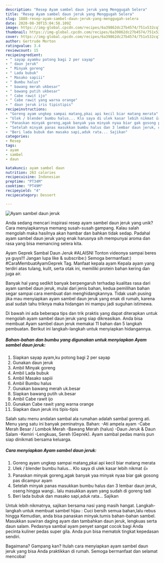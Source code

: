 ```yaml
---
description: "Resep Ayam sambel daun jeruk yang Menggugah Selera"
title: "Resep Ayam sambel daun jeruk yang Menggugah Selera"
slug: 1888-resep-ayam-sambel-daun-jeruk-yang-menggugah-selera
date: 2020-08-30T15:04:58.109Z
image: https://img-global.cpcdn.com/recipes/6a39862dc27b4574/751x532cq70/ayam-sambel-daun-jeruk-foto-resep-utama.jpg
thumbnail: https://img-global.cpcdn.com/recipes/6a39862dc27b4574/751x532cq70/ayam-sambel-daun-jeruk-foto-resep-utama.jpg
cover: https://img-global.cpcdn.com/recipes/6a39862dc27b4574/751x532cq70/ayam-sambel-daun-jeruk-foto-resep-utama.jpg
author: Gertrude Morton
ratingvalue: 3.4
reviewcount: 15
recipeingredient:
- " sayap ayamku potong bagi 2 per sayap"
- " daun jeruk"
- " Minyak goreng"
- " Lada bubuk"
- " Masako sapiii"
- " Bumbu halus"
- " bawang merah ukbesar"
- " bawang putih ukbesar"
- " Cabe rawit ijo"
- " Cabe rawit yang warna orange"
- " daun jeruk iris tipistipis"
recipeinstructions:
- "Goreng ayam ungkep sampai matang,pkai api kecil biar matang merata"
- "Ulek / blender bumbu halus... Klo saya di ulek kasar lebih nikmat 👍"
- "Panaskan minyak goreng,agak banyak yaa minyak nyaa biar gak gosong pas dicampur ayam"
- "Setelah minyak panas masukkan bumbu halus dan 3 lembar daun jeruk, oseng hingga wangi.. lalu masukkan ayam yang sudah di goreng tadi"
- "Beri lada bubuk dan masako sapi,aduk rata... Sajikan"
categories:
- Resep
tags:
- ayam
- sambel
- daun

katakunci: ayam sambel daun 
nutrition: 263 calories
recipecuisine: Indonesian
preptime: "PT34M"
cooktime: "PT49M"
recipeyield: "4"
recipecategory: Dessert

---
```



![Ayam sambel daun jeruk](https://img-global.cpcdn.com/recipes/6a39862dc27b4574/751x532cq70/ayam-sambel-daun-jeruk-foto-resep-utama.jpg)

Anda sedang mencari inspirasi resep ayam sambel daun jeruk yang unik? Cara menyiapkannya memang susah-susah gampang. Kalau salah mengolah maka hasilnya akan hambar dan bahkan tidak sedap. Padahal ayam sambel daun jeruk yang enak harusnya sih mempunyai aroma dan rasa yang bisa memancing selera kita.

Ayam Geprek Sambal Daun Jeruk #ALAISNI Tonton videonya sampai beres ya guys!!! Jangan lupa like &amp; subscribe:) Semoga bermanfaat:) #CaraMembuatAyamGeprek Tag. Manfaat kepala ayam Kepala ayam yang terdiri atas tulang, kulit, serta otak ini, memiliki protein bahan kering dan juga air.

Banyak hal yang sedikit banyak berpengaruh terhadap kualitas rasa dari ayam sambel daun jeruk, mulai dari jenis bahan, kedua pemilihan bahan segar sampai cara membuat dan menghidangkannya. Tidak usah pusing jika mau menyiapkan ayam sambel daun jeruk yang enak di rumah, karena asal sudah tahu triknya maka hidangan ini mampu jadi suguhan istimewa.


Di bawah ini ada beberapa tips dan trik praktis yang dapat diterapkan untuk mengolah ayam sambel daun jeruk yang siap dikreasikan. Anda bisa membuat Ayam sambel daun jeruk memakai 11 bahan dan 5 langkah pembuatan. Berikut ini langkah-langkah untuk menyiapkan hidangannya.

<!--inarticleads1-->

##### Bahan-bahan dan bumbu yang digunakan untuk menyiapkan Ayam sambel daun jeruk:

1. Siapkan  sayap ayam,ku potong bagi 2 per sayap
1. Gunakan  daun jeruk
1. Ambil  Minyak goreng
1. Ambil  Lada bubuk
1. Ambil  Masako sapiii
1. Ambil  Bumbu halus
1. Gunakan  bawang merah uk.besar
1. Siapkan  bawang putih uk.besar
1. Ambil  Cabe rawit ijo
1. Gunakan  Cabe rawit yang warna orange
1. Siapkan  daun jeruk iris tipis-tipis


Salah satu menu andalan sambal ala rumahan adalah sambal goreng ati. Menu yang satu ini banyak peminatnya. Bahan: -Ati ampela ayam -Cabe Merah Besar / Lombok Merah -Bawang Merah (halus) -Daun Jeruk &amp; Daun Salam -Kemiri -Lengkuas, Sereh (Geprek). Ayam sambal pedas manis pun siap dinikmati bersama keluarga. 

<!--inarticleads2-->

##### Cara menyiapkan Ayam sambel daun jeruk:

1. Goreng ayam ungkep sampai matang,pkai api kecil biar matang merata
1. Ulek / blender bumbu halus... Klo saya di ulek kasar lebih nikmat 👍
1. Panaskan minyak goreng,agak banyak yaa minyak nyaa biar gak gosong pas dicampur ayam
1. Setelah minyak panas masukkan bumbu halus dan 3 lembar daun jeruk, oseng hingga wangi.. lalu masukkan ayam yang sudah di goreng tadi
1. Beri lada bubuk dan masako sapi,aduk rata... Sajikan


Untuk lebih nikmatnya, sajikan bersama nasi yang masih hangat. Langkah-langkah untuk membuat sambel hijau : Cuci bersih semua bahan,lalu rebus hingga Kemudian, anda bisa panaskan minyak.tumis bahan-bahan sambel. Masukkan suwiran daging ayam dan tambahkan daun jeruk, lengkuas serta daun salam. Pedasnya sambal ayam penyet sangat cocok bagi Anda pecinta kuliner pedas super gila. Anda pun bisa mematok tingkat kepedasan sendiri. 

Bagaimana? Gampang kan? Itulah cara menyiapkan ayam sambel daun jeruk yang bisa Anda praktikkan di rumah. Semoga bermanfaat dan selamat mencoba!
